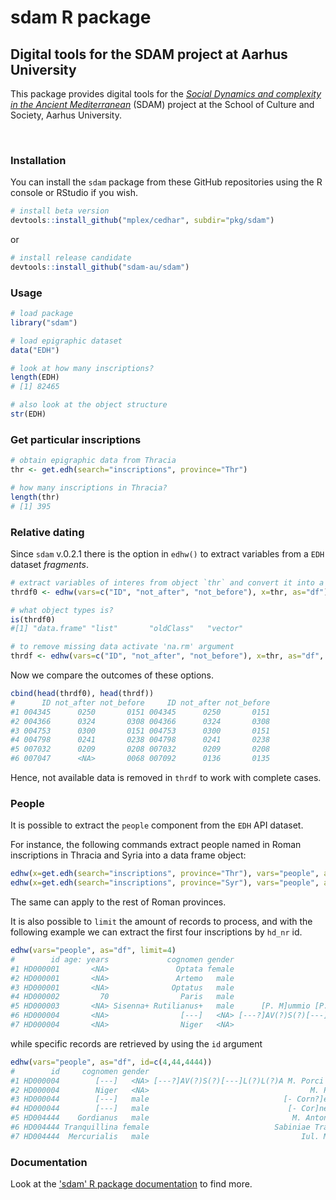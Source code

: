 # sdam R package

## Digital tools for the SDAM project at Aarhus University

This package provides digital tools for the [*Social Dynamics and complexity
in the Ancient Mediterranean*](https://sdam-au.github.io/sdam-au/) (SDAM) project 
at the School of Culture and Society, Aarhus University.



<br/>

### Installation

You can install the `sdam` package from these GitHub repositories using the R console or RStudio if you wish.

```r
# install beta version
devtools::install_github("mplex/cedhar", subdir="pkg/sdam")
```
or 

```r
# install release candidate
devtools::install_github("sdam-au/sdam")
```


### Usage

```r
# load package
library("sdam")
```

```r
# load epigraphic dataset
data("EDH")
```

```r
# look at how many inscriptions?
length(EDH)
# [1] 82465
```


```r
# also look at the object structure
str(EDH)
```


### Get particular inscriptions

```r
# obtain epigraphic data from Thracia
thr <- get.edh(search="inscriptions", province="Thr")
```

```r
# how many inscriptions in Thracia?
length(thr)
# [1] 395
```


### Relative dating

Since `sdam` v.0.2.1 there is the option in `edhw()` to extract variables from a `EDH` dataset *fragments*.

```r
# extract variables of interes from object `thr` and convert it into a data frame
thrdf0 <- edhw(vars=c("ID", "not_after", "not_before"), x=thr, as="df")

# what object types is?
is(thrdf0)
#[1] "data.frame" "list"       "oldClass"   "vector"  
```

```r
# to remove missing data activate 'na.rm' argument
thrdf <- edhw(vars=c("ID", "not_after", "not_before"), x=thr, as="df", na.rm=TRUE)
```

Now we compare the outcomes of these options.

```r
cbind(head(thrdf0), head(thrdf))
#      ID not_after not_before     ID not_after not_before
#1 004345      0250       0151 004345      0250       0151
#2 004366      0324       0308 004366      0324       0308
#3 004753      0300       0151 004753      0300       0151
#4 004798      0241       0238 004798      0241       0238
#5 007032      0209       0208 007032      0209       0208
#6 007047      <NA>       0068 007092      0136       0135
```

Hence, not available data is removed in `thrdf` to work with complete cases.




### People

It is possible to extract the `people` component from the `EDH` API dataset.

For instance, the following commands extract people named in Roman inscriptions in Thracia and Syria into a data frame object:
```r
edhw(x=get.edh(search="inscriptions", province="Thr"), vars="people", as="df")
edhw(x=get.edh(search="inscriptions", province="Syr"), vars="people", as="df")
```

The same can apply to the rest of Roman provinces.

It is also possible to `limit` the amount of records to process, and with the following example we can extract the first four inscriptions by `hd_nr` id.

```r
edhw(vars="people", as="df", limit=4)
#        id age: years             cognomen gender                                              name    nomen person_id praenomen           status   tribus
#1 HD000001       <NA>               Optata female                               Noniae P.f. Optatae    Nonia         1      <NA>             <NA>     <NA>
#2 HD000001       <NA>               Artemo   male                                 C. Iulio Artemoni   Iulius         2        C.             <NA>     <NA>
#3 HD000001       <NA>              Optatus   male                            C. Iulius C.f. Optatus   Iulius         3        C.             <NA>     <NA>
#4 HD000002         70                Paris   male                                  C. Sextius Paris  Sextius         1        C.             <NA>     <NA>
#5 HD000003       <NA> Sisenna+ Rutilianus+   male      [P. M]ummio [P.f. Gal. S]isenna[e Rutiliano] Mummius+         1       P.+ senatorial order Galeria+
#6 HD000004       <NA>                [---]   <NA> [---?]AV(?)S(?)[---]L(?)L(?)A M. Porci Nigri ser.     <NA>         1      <NA>           slaves     <NA>
#7 HD000004       <NA>                Niger   <NA>                                    M. Porci Nigri  Porcius         2        M.             <NA>     <NA>
```

while specific records are retrieved by using the `id` argument


```r
edhw(vars="people", as="df", id=c(4,44,4444))
#        id     cognomen gender                                              name       nomen person_id praenomen           status
#1 HD000004        [---]   <NA> [---?]AV(?)S(?)[---]L(?)L(?)A M. Porci Nigri ser.        <NA>         1      <NA>           slaves
#2 HD000004        Niger   <NA>                                    M. Porci Nigri     Porcius         2        M.             <NA>
#3 HD000044        [---]   male                              [- Corn?]elius [---] Cornelius+?         1       [-]             <NA>
#4 HD000044        [---]   male                               [- Cor]nelius [---]  Cornelius+         2       [-]             <NA>
#5 HD004444    Gordianus   male                                M. Antoni Gordiani    Antonius         1        M.             <NA>
#6 HD004444 Tranquillina female                            Sabiniae Tranquillinae     Sabinia         2      <NA>             <NA>
#7 HD004444  Mercurialis   male                                  Iul. Mercurialis     Iulius*         3      <NA> equestrian order
```




### Documentation

Look at the ['sdam' R package documentation](https://sdam-au.github.io/sdam/) to find more.

